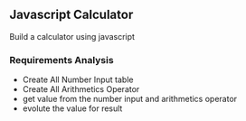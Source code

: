 ## Javascript Calculator 
Build a calculator using javascript 

### Requirements Analysis 

- Create All Number Input table
- Create All Arithmetics Operator
- get value from the number input and arithmetics operator
- evolute the value for result

